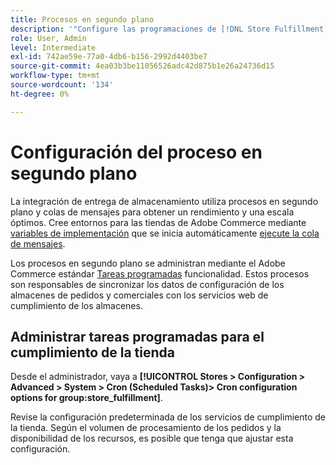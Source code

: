 ```yaml
---
title: Procesos en segundo plano
description: '"Configure las programaciones de [!DNL Store Fulfillment] procesos en segundo plano utilizados para sincronizar datos con los servicios de cumplimiento"                   '
role: User, Admin
level: Intermediate
exl-id: 742ae59e-77a0-4db6-b156-2992d4403be7
source-git-commit: 4ea03b3be11056526adc42d875b1e26a24736d15
workflow-type: tm+mt
source-wordcount: '134'
ht-degree: 0%

---
```


# Configuración del proceso en segundo plano

La integración de entrega de almacenamiento utiliza procesos en segundo plano y colas de mensajes para obtener un rendimiento y una escala óptimos. Cree entornos para las tiendas de Adobe Commerce mediante [variables de implementación](https://devdocs.magento.com/cloud/env/variables-deploy.html#cron_consumers_runner) que se inicia automáticamente [ejecute la cola de mensajes](https://devdocs.magento.com/guides/v2.4/config-guide/mq/rabbitmq-overview.html).

Los procesos en segundo plano se administran mediante el Adobe Commerce estándar [Tareas programadas](https://docs.magento.com/user-guide/system/cron.html) funcionalidad. Estos procesos son responsables de sincronizar los datos de configuración de los almacenes de pedidos y comerciales con los servicios web de cumplimiento de los almacenes.

## Administrar tareas programadas para el cumplimiento de la tienda

Desde el administrador, vaya a **[!UICONTROL Stores > Configuration > Advanced > System > Cron (Scheduled Tasks)> Cron configuration options for group:store_fulfillment]**.


Revise la configuración predeterminada de los servicios de cumplimiento de la tienda. Según el volumen de procesamiento de los pedidos y la disponibilidad de los recursos, es posible que tenga que ajustar esta configuración.


